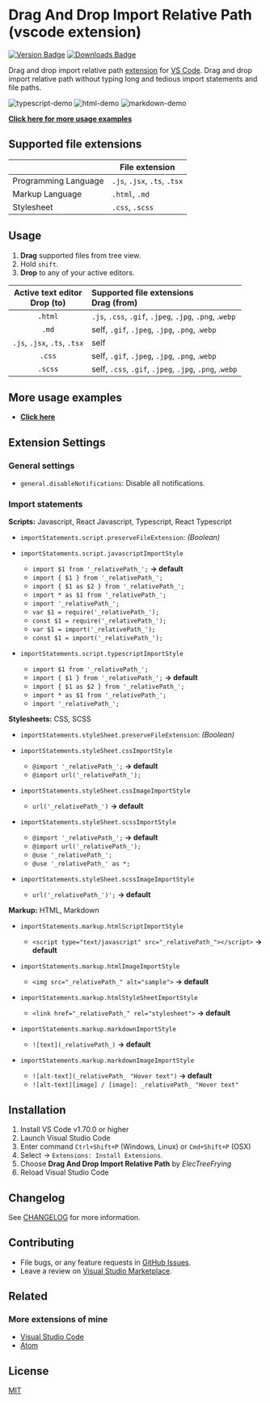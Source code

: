 # Drag And Drop Import Relative Path (vscode extension)

[![Version Badge][version-badge]][badge-redirect]
[![Downloads Badge][downloads-badge]][badge-redirect]

[version-badge]: https://vsmarketplacebadges.dev/version/ElecTreeFrying.drag-import-relative-path.png
[downloads-badge]: https://vsmarketplacebadges.dev/downloads-short/ElecTreeFrying.drag-import-relative-path.png
[badge-redirect]: https://marketplace.visualstudio.com/items?itemName=ElecTreeFrying.drag-import-relative-path

Drag and drop import relative path [extension] for [VS Code]. Drag and drop import relative path without typing long and tedious import statements and file paths.

[VS Code]: https://code.visualstudio.com/
[extension]: https://marketplace.visualstudio.com/VSCode

![typescript-demo](https://res.cloudinary.com/october7/image/upload/github/drag-import-relative-path/typescript-demo.gif "Drag and drop import relative path typescript demo")
![html-demo](https://res.cloudinary.com/october7/image/upload/github/drag-import-relative-path/html-demo.gif "Drag and drop import relative path html demo")
![markdown-demo](https://res.cloudinary.com/october7/image/upload/github/drag-import-relative-path/markdown-demo.gif "Drag and drop import relative path markdown demo")

**[Click here for more usage examples]**

[Click here for more usage examples]: https://github.com/ElecTreeFrying/drag-import-relative-path/blob/main/DEMO.md

## Supported file extensions

|                      | File extension               |
| -------------------- | ---------------------------- |
| Programming Language | `.js`, `.jsx`, `.ts`, `.tsx` |
| Markup Language      | `.html`, `.md`               |
| Stylesheet           | `.css`, `.scss`              |

## Usage

1. **Drag** supported files from tree view.
2. Hold `shift`.
3. **Drop** to any of your active editors.

| Active text editor <br> Drop (to) | Supported file extensions <br> Drag (from)              |
| :-------------------------------: | :------------------------------------------------------ |
|              `.html`              | `.js`, `.css`, `.gif`, `.jpeg`, `.jpg`, `.png`, .`webp` |
|               `.md`               | self, `.gif`, `.jpeg`, `.jpg`, `.png`, .`webp`          |
|   `.js`, `.jsx`, `.ts`, `.tsx`    | self                                                    |
|              `.css`               | self, `.gif`, `.jpeg`, `.jpg`, `.png`, .`webp`          |
|              `.scss`              | self,  `.css`, `.gif`, `.jpeg`, `.jpg`, `.png`, .`webp` |

## More usage examples

* **[Click here]**

[Click here]: https://github.com/ElecTreeFrying/drag-import-relative-path/blob/main/DEMO.md

## Extension Settings

### General settings

* `general.disableNotifications`: Disable all notifications.

### Import statements

**Scripts:** Javascript, React Javascript, Typescript, React Typescript

* `importStatements.script.preserveFileExtension`: _(Boolean)_
  
* `importStatements.script.javascriptImportStyle`
  * `import $1 from '_relativePath_';` **→ default**
  * `import { $1 } from '_relativePath_';`
  * `import { $1 as $2 } from '_relativePath_';`
  * `import * as $1 from '_relativePath_';`
  * `import '_relativePath_';`
  * `var $1 = require('_relativePath_');`
  * `const $1 = require('_relativePath_');`
  * `var $1 = import('_relativePath_');`
  * `const $1 = import('_relativePath_');`

* `importStatements.script.typescriptImportStyle`
  * `import $1 from '_relativePath_';`
  * `import { $1 } from '_relativePath_';` **→ default**
  * `import { $1 as $2 } from '_relativePath_';`
  * `import * as $1 from '_relativePath_';`
  * `import '_relativePath_';`

**Stylesheets:** CSS, SCSS

* `importStatements.styleSheet.preserveFileExtension`: _(Boolean)_

* `importStatements.styleSheet.cssImportStyle`
  * `@import '_relativePath_';` **→ default**
  * `@import url('_relativePath_');`

* `importStatements.styleSheet.cssImageImportStyle`
  * `url('_relativePath_')` **→ default**

* `importStatements.styleSheet.scssImportStyle`
  * `@import '_relativePath_';` **→ default**
  * `@import url('_relativePath_');`
  * `@use '_relativePath_';`
  * `@use '_relativePath_' as *;`

* `importStatements.styleSheet.scssImageImportStyle`
  * `url('_relativePath_')';` **→ default**

**Markup:** HTML, Markdown

* `importStatements.markup.htmlScriptImportStyle`
  * `<script type="text/javascript" src="_relativePath_"></script>` **→ default**

* `importStatements.markup.htmlImageImportStyle`
  * `<img src="_relativePath_" alt="sample">` **→ default**

* `importStatements.markup.htmlStyleSheetImportStyle`
  * `<link href="_relativePath_" rel="stylesheet">` **→ default**

* `importStatements.markup.markdownImportStyle`
  * `![text](_relativePath_)` **→ default**

* `importStatements.markup.markdownImageImportStyle`
  * `![alt-text](_relativePath_ "Hover text")` **→ default**
  * `![alt-text][image] / [image]: _relativePath_ "Hover text"`

## Installation

  1. Install VS Code v1.70.0 or higher
  2. Launch Visual Studio Code
  3. Enter command `Ctrl+Shift+P` (Windows, Linux) or `Cmd+Shift+P` (OSX)
  4. Select → `Extensions: Install Extensions`.
  5. Choose **Drag And Drop Import Relative Path** by _ElecTreeFrying_
  6. Reload Visual Studio Code

## Changelog

See [CHANGELOG] for more information.

[CHANGELOG]: https://marketplace.visualstudio.com/items/ElecTreeFrying.drag-import-relative-path/changelog

## Contributing

* File bugs, or any feature requests in [GitHub Issues].
* Leave a review on [Visual Studio Marketplace].

[Github Issues]: https://github.com/ElecTreeFrying/drag-import-relative-path/issues
[Visual Studio Marketplace]: https://marketplace.visualstudio.com/items?itemName=ElecTreeFrying.drag-import-relative-path&ssr=false#review-details

## Related

### More extensions of mine

* [Visual Studio Code]
* [Atom]

[Visual Studio Code]: https://marketplace.visualstudio.com/publishers/ElecTreeFrying
[Atom]: https://atom.io/users/ElecTreeFrying

## License

[MIT]

[MIT]: https://marketplace.visualstudio.com/items/ElecTreeFrying.drag-import-relative-path/license
